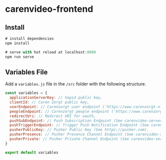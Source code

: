 # carenvideo-frontend

## Install
```javascript
# install dependencies
npm install

# serve with hot reload at localhost:8080
npm run serve
```

## Variables File
Add a `variables.js` file in the `/src` folder with the following structure.

```javascript
const variables = {
  applicationServerKey: // Vapid public key,
  clientId: // Caren Zorgt public key,
  userEndpoint: // Carenzorgt user endpoint ('https://www.carenzorgt.nl/api/v1/user') ,
  peopleEndpoint: // Carenzorgt people endpoint ('https://www.carenzorgt.nl/api/v1/people'),
  redirectUri: // Redirect URI for oauth,
  pushSubEndpoint: // Push Subscription Endpoint (See carenvideo-server),
  pushTriggerEndpoint: // Trigger Push Notification Endpoint (See carenvideo-server),
  pusherPublicKey: // Pusher Public Key (See https://pusher.com),
  pusherPresence: // Pusher Presence Channel Endpoint (See carenvideo-server),
  pusherPrivate: // Pusher Private Channel Endpoint (See carenvideo-server)
}

export default variables
```
